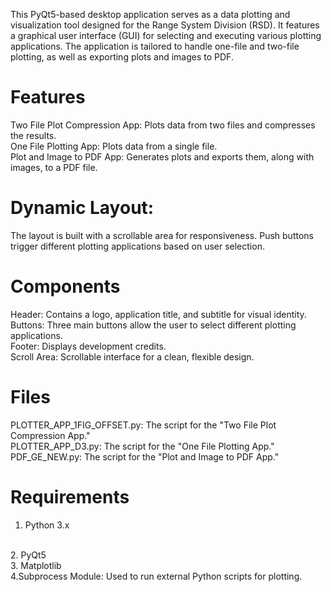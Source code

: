This PyQt5-based desktop application serves as a data plotting and visualization tool designed for the Range System Division (RSD). It features a graphical user interface (GUI) for selecting and executing various plotting applications. The application is tailored to handle one-file and two-file plotting, as well as exporting plots and images to PDF.

# Features
Two File Plot Compression App: Plots data from two files and compresses the results.
<br>
One File Plotting App: Plots data from a single file.
<br>
Plot and Image to PDF App: Generates plots and exports them, along with images, to a PDF file.

# Dynamic Layout:
The layout is built with a scrollable area for responsiveness.
Push buttons trigger different plotting applications based on user selection.
<br>
# Components
Header: Contains a logo, application title, and subtitle for visual identity.
<br>
Buttons: Three main buttons allow the user to select different plotting applications.
<br>
Footer: Displays development credits.
<br>
Scroll Area: Scrollable interface for a clean, flexible design.
<br>
# Files
PLOTTER_APP_1FIG_OFFSET.py: The script for the "Two File Plot Compression App."
<br>
PLOTTER_APP_D3.py: The script for the "One File Plotting App."
<br>
PDF_GE_NEW.py: The script for the "Plot and Image to PDF App."

# Requirements
  1. Python 3.x
  <br>
  2. PyQt5
  <br>
  3. Matplotlib
  <br>
  4.Subprocess Module: Used to run external Python scripts for plotting.
